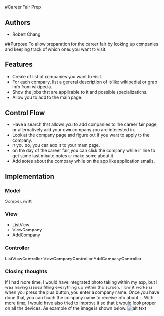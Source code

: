 #Career Fair Prep
## Authors
- Robert Chang

##Purpose
To allow preparation for the career fair by looking up companies and keeping track of which ones you want to visit.
## Features
- Create of list of companies you want to visit.
- For each company, list a general description of it(like wikipedia) or grab info from wikipedia.
- Show the jobs that are applicable to it and possible specializations.
- Allow you to add to the main page.

## Control Flow
- Have a search that allows you to add companies to the career fair page, or alternatively add your own company you are interested in.
- Look at the company page and figure out if you want to apply to the company.
- if you do, you can add it to your main page.
- on the day of the career fair, you can click the company while in line to get some last minute notes or make some about it.
- Add notes about the company while on the app like application emails.
## Implementation

### Model 
Scraper.swift
    
### View
- ListView
- ViewCompany
- AddCompany
    
### Controller
ListViewController
ViewCompanyController
AddCompanyController

### Closing thoughts
If I had more time, I would have integrated photo taking within my app, but I was having issues filling everything up within the screen. How it works is when you press the plus button, you enter a company name. Once you have done that, you can touch the company name to receive info about it. With more time, I would have also tried to improve it so that it would look proper on all the devices. An example of the image is shown below.
![alt text](https://github.com/Cheraws/ios-decal-final-proj/demonstration.png  "Logo Title Text 1")

